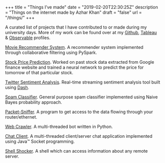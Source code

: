 +++
title = "Things I’ve made"
date = "2019-02-20T22:30:25Z"
description = "Things on the internet made by Azhar Khan"
draft = "false"
url = "/things/"
+++

A curated list of projects that I have contributed to or made during my university days. More of my work can be found over at my [Github](https://github.com/XOR97), [Tableau](https://public.tableau.com/profile/azhrkhn) & [Observable](https://observablehq.com/@xor97) profiles.


[Movie Recommender System](https://github.com/azkh93/Movie-Recommender-System). A recommender system implemented through collaborative filtering using PySpark.

[Stock Price Prediction](https://github.com/azkh93/Stock-Price-Prediction). Worked on past stock data extracted from Google finance website and trained a neural network to predict the price for tomorrow of that particular stock.

[Twitter Sentiment Analysis](https://github.com/azkh93/Twitter-Sentiment-Analysis). Real-time streaming sentiment analysis tool built using [Dash](https://plot.ly/products/dash/).

[Spam Classifier](https://github.com/azkh93/Spam-Ham-Classifier). General purpose spam classifier implemented using Naive Bayes probability approach.

[Packet-Sniffer](https://github.com/azkh93/Packet-Sniffer). A program to get access to the data flowing through your router/ethernet.

[Web Crawler](https://github.com/azkh93/Web-Crawler). A multi-threaded bot written in Python.

[Chat Client](https://github.com/azkh93/Chat-Client). A multi-threaded client/server chat application implemented using Java™ Socket programming.

[Shell Shocker](https://github.com/azkh93/Shell-Shocker). A shell which can access information about any remote server.
